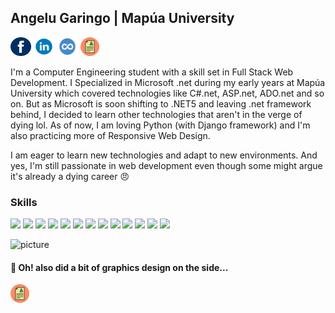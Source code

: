 ## Angelu Garingo | Mapúa University 


<a href="https://web.facebook.com/boredpenguinn/" target="_blank"><img src="https://raw.githubusercontent.com/algaringo/algaringo/master/icon/fb.png" width="33" height="30" alt="FB"/></a> 
<a href="https://www.linkedin.com/in/algaringo/" target="_blank"><img src="https://raw.githubusercontent.com/algaringo/algaringo/master/icon/in.png" width="33" height="30" alt="in"/></a> 
<a href="https://www.coursera.org/user/ffe7d286618a6f9c8ce4fe9d7c8a4160" target="_blank"><img src="https://raw.githubusercontent.com/algaringo/algaringo/master/icon/coursera.png" width="34" height="30" alt="coursera"/></a> 
<a href="https://raw.githubusercontent.com/algaringo/algaringo/master/icon/resume.md" target="_blank"><img src="https://raw.githubusercontent.com/algaringo/algaringo/master/icon/resume.png" width="30" height="30" alt="CV"/></a>


I'm a Computer Engineering student with a skill set in Full Stack Web Development. I Specialized in Microsoft .net during my early years at Mapúa University which covered technologies like C#.net, ASP.net, ADO.net and so on. But as Microsoft is soon shifting to .NET5 and leaving .net framework behind, I decided to learn other technologies that aren't in the verge of dying lol. As of now, I am loving Python (with Django framework) and I'm also practicing more of Responsive Web Design.

I am eager to learn new technologies and adapt to new environments. And yes, I'm still passionate in web development even though some might argue it's already a dying career :angry:


### Skills

<p>
  <img src="https://img.shields.io/badge/HTML5-%E2%98%85%E2%98%85%E2%98%85%E2%98%85%E2%98%85-ff7851" /> 
  <img src="https://img.shields.io/badge/CSS3-%E2%98%85%E2%98%85%E2%98%85%E2%98%85%E2%98%85-44b2fb" /> 
  <img src="https://img.shields.io/badge/BootStrap4-%E2%98%85%E2%98%85%E2%98%85%E2%98%85%E2%98%85-563d7c" /> 
  <img src="https://img.shields.io/badge/Python-%E2%98%85%E2%98%85%E2%98%85%E2%98%85%E2%98%85-306998" /> 
  <img src="https://img.shields.io/badge/Django-%E2%98%85%E2%98%85%E2%98%85%E2%98%85%E2%98%85-092e20" />
  <img src="https://img.shields.io/badge/JavaScript-%E2%98%85%E2%98%85%E2%98%85%E2%98%85%E2%98%86-important" />
  <img src="https://img.shields.io/badge/ReactJs-%E2%98%85%E2%98%85%E2%98%85%E2%98%86%E2%98%86-01d9ff" /> 
  <img src="https://img.shields.io/badge/Git-%E2%98%85%E2%98%85%E2%98%85%E2%98%85%E2%98%86-important" />
  <img src="https://img.shields.io/badge/SQLite-%E2%98%85%E2%98%85%E2%98%85%E2%98%85%E2%98%85-0064a5" /> 
  <img src="https://img.shields.io/badge/MS SQL-%E2%98%85%E2%98%85%E2%98%85%E2%98%85%E2%98%86-F29111" /> 
  <img src="https://img.shields.io/badge/CSharp.net-%E2%98%85%E2%98%85%E2%98%85%E2%98%85%E2%98%85-6e5494" />
  <img src="https://img.shields.io/badge/ASP.net-%E2%98%85%E2%98%85%E2%98%85%E2%98%85%E2%98%85-6e5494" />
  <img src="https://img.shields.io/badge/Apache Cordova-%E2%98%85%E2%98%85%E2%98%85%E2%98%85%E2%98%85-6e5494" />
</p>

![picture](https://raw.githubusercontent.com/saadeghi/saadeghi/master/dino.gif)


#### :purple_heart: Oh! also did a bit of graphics design on the side...

<a href="https://drive.google.com/file/d/1OtDcjdbJvjm13w4QHmP8kHmEy2pz0ds9/view?usp=sharing" target="_blank"><img src="https://raw.githubusercontent.com/algaringo/algaringo/master/icon/resume.png" width="30" height="30" alt="CV"/></a>

